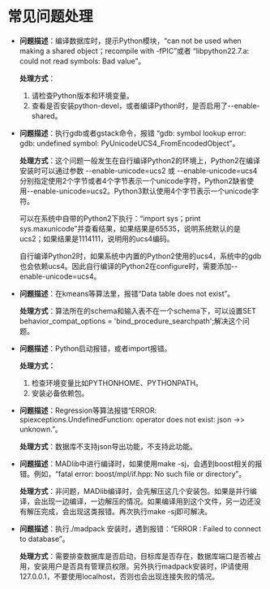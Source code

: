 # 常见问题处理<a name="ZH-CN_TOPIC_0300596396"></a>

-   **问题描述**：编译数据库时，提示Python模块，“can not be used when making a shared object；recompile with -fPIC”或者 “libpython22.7.a: could not read symbols: Bad value”。

    **处理方式**：

    1.  请检查Python版本和环境变量。
    2.  查看是否安装python-devel，或者编译Python时，是否启用了--enable-shared。


-   **问题描述**：执行gdb或者gstack命令，报错 “gdb: symbol lookup error: gdb: undefined symbol: PyUnicodeUCS4\_FromEncodedObject”。

    **处理方式**：这个问题一般发生在自行编译Python2的环境上，Python2在编译安装时可以通过参数 --enable-unicode=ucs2 或 --enable-unicode=ucs4分别指定使用2个字节或者4个字节表示一个unicode字符，Python2缺省使用--enable-unicode=ucs2。Python3默认使用4个字节表示一个unicode字符。

    可以在系统中自带的Python2下执行：“import sys；print sys.maxunicode”并查看结果，如果结果是65535，说明系统默认的是ucs2；如果结果是1114111，说明用的ucs4编码。

    自行编译Python2时，如果系统中内置的Python2使用的ucs4，系统中的gdb也会依赖ucs4。因此自行编译的Python2在configure时，需要添加--enable-unicode=ucs4。


-   **问题描述**：在kmeans等算法里，报错“Data table does not exist”。

    **处理方式**：算法所在的schema和输入表不在一个schema下，可以设置SET behavior\_compat\_options = 'bind\_procedure\_searchpath';解决这个问题。


-   **问题描述**：Python启动报错，或者import报错。

    **处理方式：**

    1.  检查环境变量比如PYTHONHOME、PYTHONPATH。
    2.  安装必备依赖包。


-   **问题描述**：Regression等算法报错“ERROR:  spiexceptions.UndefinedFunction: operator does not exist: json -\>\> unknown.”。

    **处理方式**：数据库不支持json导出功能，不支持此功能。


-   **问题描述**：MADlib中进行编译时，如果使用make -sj，会遇到boost相关的报错。例如，“fatal error: boost/mpl/if.hpp: No such file or directory”。

    **处理方式**：非问题，MADlib编译时，会先解压这几个安装包。如果是并行编译，会出现一边编译，一边解压的情况。如果编译用到这个文件，另一边还没有解压完成，会出现这类报错。再次执行make -sj即可解决。


-   **问题描述**：执行./madpack 安装时，遇到报错：“ERROR : Failed to connect to database”。

    **处理方式**：需要排查数据库是否启动，目标库是否存在，数据库端口是否被占用，安装用户是否具有管理员权限。另外执行madpack安装时，IP请使用127.0.0.1，不要使用localhost，否则也会出现连接失败的情况。

